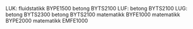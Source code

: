 LUK: 
fluidstatikk BYPE1500
betong BYTS2100
LUF: 
betong BYTS2100
LUG: 
betong BYTS2300
betong BYTS2100
matematikk BYFE1000
matematikk BYPE2000
matematikk EMFE1000
